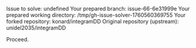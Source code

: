 Issue to solve: undefined
Your prepared branch: issue-66-6e31999e
Your prepared working directory: /tmp/gh-issue-solver-1760560369755
Your forked repository: konard/integramDD
Original repository (upstream): unidel2035/integramDD

Proceed.